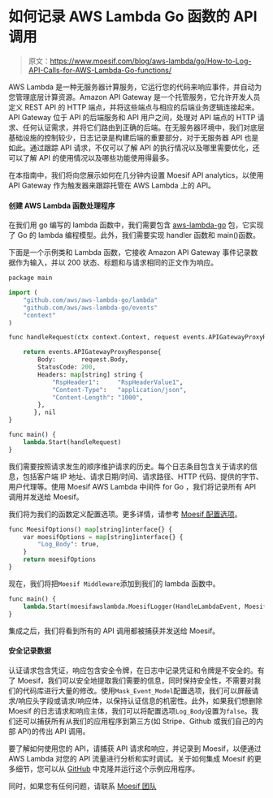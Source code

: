 # 如何记录 AWS Lambda Go 函数的 API 调用

> 原文：<https://www.moesif.com/blog/aws-lambda/go/How-to-Log-API-Calls-for-AWS-Lambda-Go-functions/>

AWS Lambda 是一种无服务器计算服务，它运行您的代码来响应事件，并自动为您管理底层计算资源。Amazon API Gateway 是一个托管服务，它允许开发人员定义 REST API 的 HTTP 端点，并将这些端点与相应的后端业务逻辑连接起来。API Gateway 位于 API 的后端服务和 API 用户之间，处理对 API 端点的 HTTP 请求、任何认证需求，并将它们路由到正确的后端。在无服务器环境中，我们对底层基础设施的控制较少，日志记录是构建后端的重要部分，对于无服务器 API 也是如此。通过跟踪 API 请求，不仅可以了解 API 的执行情况以及哪里需要优化，还可以了解 API 的使用情况以及哪些功能使用得最多。

在本指南中，我们将向您展示如何在几分钟内设置 Moesif API analytics，以使用 API Gateway 作为触发器来跟踪托管在 AWS Lambda 上的 API。

#### 创建 AWS Lambda 函数处理程序

在我们用 go 编写的 lambda 函数中，我们需要包含 [aws-lambda-go](github.com/aws/aws-lambda-go/lambda) 包，它实现了 Go 的 lambda 编程模型。此外，我们需要实现 handler 函数和 main()函数。

下面是一个示例类和 Lambda 函数，它接收 Amazon API Gateway 事件记录数据作为输入，并以 200 状态、标题和与请求相同的正文作为响应。

```py
package main

import (
	"github.com/aws/aws-lambda-go/lambda"
	"github.com/aws/aws-lambda-go/events"
	"context"
)

func handleRequest(ctx context.Context, request events.APIGatewayProxyRequest) (events.APIGatewayProxyResponse, error) {

	return events.APIGatewayProxyResponse{
		Body:       request.Body,
		StatusCode: 200,
		Headers: map[string] string {
			"RspHeader1":     "RspHeaderValue1",
			"Content-Type":   "application/json",
			"Content-Length": "1000",
		},
	   }, nil
}

func main() {
	lambda.Start(handleRequest)
} 
```

我们需要按照请求发生的顺序维护请求的历史。每个日志条目包含关于请求的信息，包括客户端 IP 地址、请求日期/时间、请求路径、HTTP 代码、提供的字节、用户代理等。使用 Moesif AWS Lambda 中间件 for Go ，我们将记录所有 API 调用并发送给 Moesif。

我们将为我们的函数定义配置选项。更多详情，请参考 [Moesif 配置选项](https://github.com/Moesif/moesif-aws-lambda-go#configuration-options)。

```py
func MoesifOptions() map[string]interface{} {
	var moesifOptions = map[string]interface{} {
		"Log_Body": true,
	}
	return moesifOptions
} 
```

现在，我们将把`Moesif Middleware`添加到我们的 lambda 函数中。

```py
func main() {
	lambda.Start(moesifawslambda.MoesifLogger(HandleLambdaEvent, MoesifOptions()))
} 
```

集成之后，我们将看到所有的 API 调用都被捕获并发送给 Moesif。

#### 安全记录数据

认证请求包含凭证，响应包含安全令牌，在日志中记录凭证和令牌是不安全的。有了 Moesif，我们可以安全地提取我们需要的信息，同时保持安全性，不需要对我们的代码库进行大量的修改。使用`Mask_Event_Model`配置选项，我们可以屏蔽请求/响应头字段或请求/响应体，以保持认证信息的机密性。此外，如果我们想删除 Moesif 的日志请求和响应主体，我们可以将配置选项`Log_Body`设置为`false`。我们还可以捕获所有从我们的应用程序到第三方(如 Stripe、Github 或我们自己的内部 API)的传出 API 调用。

要了解如何使用您的 API，请捕获 API 请求和响应，并记录到 Moesif，以便通过 AWS Lambda 对您的 API 流量进行分析和实时调试。关于如何集成 Moesif 的更多细节，您可以从 [GitHub](https://github.com/Moesif/moesif-aws-lambda-go-example) 中克隆并运行这个示例应用程序。

同时，如果您有任何问题，请联系 [Moesif 团队](mailto:team@moesif.com)